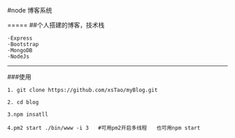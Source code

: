 #node 博客系统

=====
##个人搭建的博客，技术栈

```
·Express
·Bootstrap
·MongoDB
·NodeJs
```
-----------
###使用

```
1. git clone https://github.com/xsTao/myBlog.git

2. cd blog

3.npm insatll 

4.pm2 start ./bin/www -i 3   #可用pm2开启多线程   也可用npm start
```

